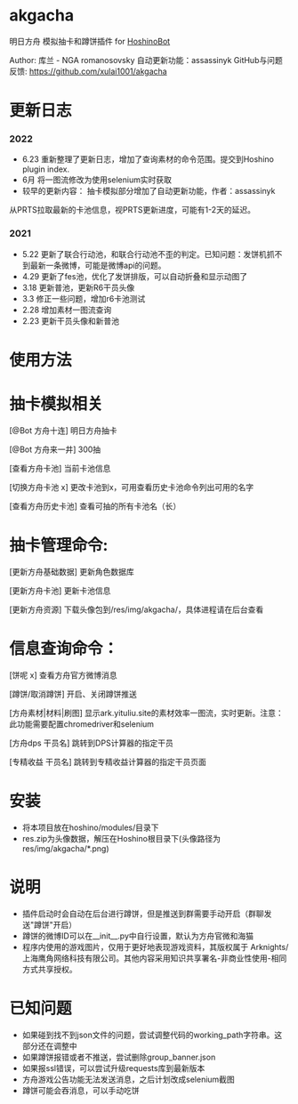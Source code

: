 # akgacha
明日方舟 模拟抽卡和蹲饼插件 for [HoshinoBot](https://github.com/Ice-Cirno/HoshinoBot)

Author: 库兰 - NGA romanosovsky
自动更新功能：assassinyk
GitHub与问题反馈: https://github.com/xulai1001/akgacha

更新日志
======
### 2022
- 6.23 重新整理了更新日志，增加了查询素材的命令范围。提交到Hoshino plugin index.
- 6月  将一图流修改为使用selenium实时获取
- 较早的更新内容：
抽卡模拟部分增加了自动更新功能，作者：assassinyk

从PRTS拉取最新的卡池信息，视PRTS更新进度，可能有1-2天的延迟。

### 2021
- 5.22 更新了联合行动池，和联合行动池不歪的判定。已知问题：发饼机抓不到最新一条微博，可能是微博api的问题。
- 4.29 更新了fes池，优化了发饼排版，可以自动折叠和显示动图了
- 3.18 更新普池，更新R6干员头像
- 3.3 修正一些问题，增加r6卡池测试
- 2.28 增加素材一图流查询
- 2.23 更新干员头像和新普池

使用方法
======
# 抽卡模拟相关
[@Bot 方舟十连] 明日方舟抽卡

[@Bot 方舟来一井] 300抽

[查看方舟卡池] 当前卡池信息

[切换方舟卡池 x] 更改卡池到x，可用查看历史卡池命令列出可用的名字

[查看方舟历史卡池] 查看可抽的所有卡池名（长）

# 抽卡管理命令:
[更新方舟基础数据] 更新角色数据库

[更新方舟卡池] 更新卡池信息

[更新方舟资源] 下载头像包到/res/img/akgacha/，具体进程请在后台查看

# 信息查询命令：
[饼呢 x] 查看方舟官方微博消息

[蹲饼/取消蹲饼] 开启、关闭蹲饼推送

[方舟素材|材料|刷图] 显示ark.yituliu.site的素材效率一图流，实时更新。注意：此功能需要配置chromedriver和selenium

[方舟dps 干员名] 跳转到DPS计算器的指定干员

[专精收益 干员名] 跳转到专精收益计算器的指定干员页面

安装
======
- 将本项目放在hoshino/modules/目录下
- res.zip为头像数据，解压在Hoshino根目录下(头像路径为res/img/akgacha/*.png)

说明
======
- 插件启动时会自动在后台进行蹲饼，但是推送到群需要手动开启（群聊发送"蹲饼"开启）
- 蹲饼的微博ID可以在__init__.py中自行设置，默认为方舟官微和海猫
- 程序内使用的游戏图片，仅用于更好地表现游戏资料，其版权属于 Arknights/上海鹰角网络科技有限公司。其他内容采用知识共享署名-非商业性使用-相同方式共享授权。

已知问题
======
- 如果碰到找不到json文件的问题，尝试调整代码的working_path字符串。这部分还在调整中
- 如果蹲饼报错或者不推送，尝试删除group_banner.json
- 如果报ssl错误，可以尝试升级requests库到最新版本
- 方舟游戏公告功能无法发送消息，之后计划改成selenium截图
- 蹲饼可能会吞消息，可以手动吃饼
